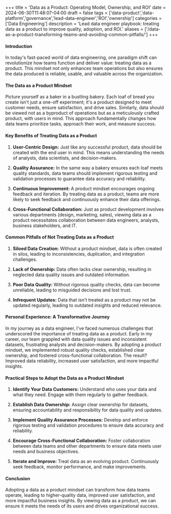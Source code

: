 +++
title = 'Data as a Product: Operating Model, Ownership, and ROI'
date = 2024-06-30T11:48:07-04:00
draft = false
tags = ['data-product','data-platform','governance','lead-data-engineer','ROI','ownership']
categories = ['Data Engineering']
description = 'Lead data engineer playbook: treating data as a product to improve quality, adoption, and ROI.'
aliases = ['/data-as-a-product-transforming-teams-and-avoiding-common-pitfalls/'] 
+++
#### Introduction

In today's fast-paced world of data engineering, one paradigm shift can revolutionize how teams function and deliver value: treating data as a product. This mindset not only enhances team operations but also ensures the data produced is reliable, usable, and valuable across the organization.

#### The Data as a Product Mindset

Picture yourself as a baker in a bustling bakery. Each loaf of bread you create isn't just a one-off experiment; it's a product designed to meet customer needs, ensure satisfaction, and drive sales. Similarly, data should be viewed not as a byproduct of operations but as a meticulously crafted product, with users in mind. This approach fundamentally changes how data teams prioritize tasks, approach their work, and measure success.

#### Key Benefits of Treating Data as a Product

1. **User-Centric Design:** Just like any successful product, data should be created with the end user in mind. This means understanding the needs of analysts, data scientists, and decision-makers.

2. **Quality Assurance:** In the same way a bakery ensures each loaf meets quality standards, data teams should implement rigorous testing and validation processes to guarantee data accuracy and reliability.

3. **Continuous Improvement:** A product mindset encourages ongoing feedback and iteration. By treating data as a product, teams are more likely to seek feedback and continuously enhance their data offerings.

4. **Cross-Functional Collaboration:** Just as product development involves various departments (design, marketing, sales), viewing data as a product necessitates collaboration between data engineers, analysts, business stakeholders, and IT.

#### Common Pitfalls of Not Treating Data as a Product

1. **Siloed Data Creation:** Without a product mindset, data is often created in silos, leading to inconsistencies, duplication, and integration challenges.

2. **Lack of Ownership:** Data often lacks clear ownership, resulting in neglected data quality issues and outdated information.

3. **Poor Data Quality:** Without rigorous quality checks, data can become unreliable, leading to misguided decisions and lost trust.

4. **Infrequent Updates:** Data that isn't treated as a product may not be updated regularly, leading to outdated insights and reduced relevance.

#### Personal Experience: A Transformative Journey

In my journey as a data engineer, I've faced numerous challenges that underscored the importance of treating data as a product. Early in my career, our team grappled with data quality issues and inconsistent datasets, frustrating analysts and decision-makers. By adopting a product mindset, we implemented robust quality checks, established clear ownership, and fostered cross-functional collaboration. The result? Improved data reliability, increased user satisfaction, and more impactful insights.

#### Practical Steps to Adopt the Data as a Product Mindset

1. **Identify Your Data Customers:** Understand who uses your data and what they need. Engage with them regularly to gather feedback.

2. **Establish Data Ownership:** Assign clear ownership for datasets, ensuring accountability and responsibility for data quality and updates.

3. **Implement Quality Assurance Processes:** Develop and enforce rigorous testing and validation procedures to ensure data accuracy and reliability.

4. **Encourage Cross-Functional Collaboration:** Foster collaboration between data teams and other departments to ensure data meets user needs and business objectives.

5. **Iterate and Improve:** Treat data as an evolving product. Continuously seek feedback, monitor performance, and make improvements.

#### Conclusion

Adopting a data as a product mindset can transform how data teams operate, leading to higher-quality data, improved user satisfaction, and more impactful business insights. By viewing data as a product, we can ensure it meets the needs of its users and drives organizational success.
